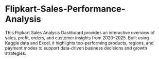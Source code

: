# Flipkart-Sales-Performance-Analysis
This Flipkart Sales Analysis Dashboard provides an interactive overview of sales, profit, orders, and customer insights from 2020–2025. Built using Kaggle data and Excel, it highlights top-performing products, regions, and payment modes to support data-driven business decisions and growth strategies.
